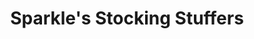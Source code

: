 ---
title: "Sparkle's Stocking Stuffers"
url: /willimantic/sparkles-stocking-stuffers/
shop: toys
---